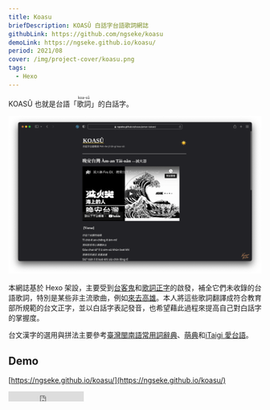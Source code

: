```yaml
---
title: Koasu
briefDescription: KOASÛ 白話字台語歌詞網誌
githubLink: https://github.com/ngseke/koasu
demoLink: https://ngseke.github.io/koasu/
period: 2021/08
cover: /img/project-cover/koasu.png
tags:
  - Hexo
---
```


KOASÛ 也就是台語「<ruby>歌詞<rt>koa-sû</rt></ruby>」的白話字。

![](../../assets/img/project/koasu/cover.png)


本網誌基於 Hexo 架設，主要受到[台客鬼](https://taikegui.wordpress.com/)和[歌詞正字](https://kuasu.tgb.org.tw/)的啟發，補全它們未收錄的台語歌詞，特別是某些非主流歌曲，例如[來去高雄](https://ngseke.github.io/koasu/laikhi-kohiong/)。本人將這些歌詞翻譯成符合教育部所規範的台文正字，並以白話字表記發音，也希望藉此過程來提高自己對白話字的掌握度。

台文漢字的選用與拼法主要參考[臺灣閩南語常用詞辭典](https://twblg.dict.edu.tw/holodict_new/)、[萌典](https://www.moedict.tw/)和[iTaigi 愛台語](https://itaigi.tw/)。


## Demo

[https://ngseke.github.io/koasu/](https://ngseke.github.io/koasu/)

<iframe src="https://ghbtns.com/github-btn.html?user=ngseke&repo=koasu&type=star&count=false" frameborder="0" scrolling="0" width="150" height="20"></iframe>
